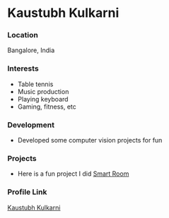 # Kaustubh Kulkarni

### Location

Bangalore, India

### Interests

- Table tennis
- Music production
- Playing keyboard
- Gaming, fitness, etc

### Development

- Developed some computer vision projects for fun

### Projects

- Here is a fun project I did [Smart Room](https://github.com/KulkarniKaustubh/SmartRoom)

### Profile Link

[Kaustubh Kulkarni](https://github.com/KulkarniKaustubh)
